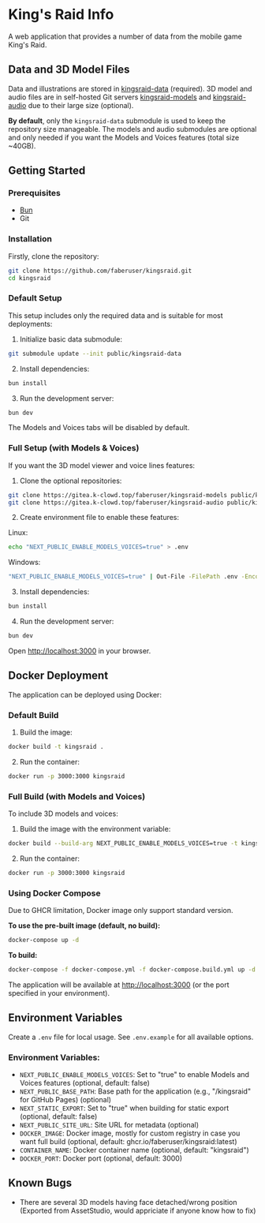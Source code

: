 # King's Raid Info

A web application that provides a number of data from the mobile game King's Raid.

## Data and 3D Model Files

Data and illustrations are stored in [kingsraid-data](https://github.com/faberuser/kingsraid-data) (required). 3D model and audio files are in self-hosted Git servers [kingsraid-models](https://gitea.k-clowd.top/faberuser/kingsraid-models) and [kingsraid-audio](https://gitea.k-clowd.top/faberuser/kingsraid-audio) due to their large size (optional).

**By default**, only the `kingsraid-data` submodule is used to keep the repository size manageable. The models and audio submodules are optional and only needed if you want the Models and Voices features (total size ~40GB).

## Getting Started

### Prerequisites

-   [Bun](https://bun.sh/)
-   Git

### Installation

Firstly, clone the repository:

```bash
git clone https://github.com/faberuser/kingsraid.git
cd kingsraid
```

### Default Setup

This setup includes only the required data and is suitable for most deployments:

1. Initialize basic data submodule:

```bash
git submodule update --init public/kingsraid-data
```

2. Install dependencies:

```bash
bun install
```

3. Run the development server:

```bash
bun dev
```

The Models and Voices tabs will be disabled by default.

### Full Setup (with Models & Voices)

If you want the 3D model viewer and voice lines features:

1. Clone the optional repositories:

```bash
git clone https://gitea.k-clowd.top/faberuser/kingsraid-models public/kingsraid-models
git clone https://gitea.k-clowd.top/faberuser/kingsraid-audio public/kingsraid-audio
```

2. Create environment file to enable these features:

Linux:

```bash
echo "NEXT_PUBLIC_ENABLE_MODELS_VOICES=true" > .env
```

Windows:

```bash
"NEXT_PUBLIC_ENABLE_MODELS_VOICES=true" | Out-File -FilePath .env -Encoding utf8
```

3. Install dependencies:

```bash
bun install
```

4. Run the development server:

```bash
bun dev
```

Open [http://localhost:3000](http://localhost:3000) in your browser.

## Docker Deployment

The application can be deployed using Docker:

### Default Build

1. Build the image:

```bash
docker build -t kingsraid .
```

2. Run the container:

```bash
docker run -p 3000:3000 kingsraid
```

### Full Build (with Models and Voices)

To include 3D models and voices:

1. Build the image with the environment variable:

```bash
docker build --build-arg NEXT_PUBLIC_ENABLE_MODELS_VOICES=true -t kingsraid .
```

2. Run the container:

```bash
docker run -p 3000:3000 kingsraid
```

### Using Docker Compose

Due to GHCR limitation, Docker image only support standard version.

**To use the pre-built image (default, no build):**

```bash
docker-compose up -d
```

**To build:**

```bash
docker-compose -f docker-compose.yml -f docker-compose.build.yml up -d --build
```

The application will be available at [http://localhost:3000](http://localhost:3000) (or the port specified in your environment).

## Environment Variables

Create a `.env` file for local usage. See `.env.example` for all available options.

### Environment Variables:

-   `NEXT_PUBLIC_ENABLE_MODELS_VOICES`: Set to "true" to enable Models and Voices features (optional, default: false)
-   `NEXT_PUBLIC_BASE_PATH`: Base path for the application (e.g., "/kingsraid" for GitHub Pages) (optional)
-   `NEXT_STATIC_EXPORT`: Set to "true" when building for static export (optional, default: false)
-   `NEXT_PUBLIC_SITE_URL`: Site URL for metadata (optional)
-   `DOCKER_IMAGE`: Docker image, mostly for custom registry in case you want full build (optional, default: ghcr.io/faberuser/kingsraid:latest)
-   `CONTAINER_NAME`: Docker container name (optional, default: "kingsraid")
-   `DOCKER_PORT`: Docker port (optional, default: 3000)

## Known Bugs

-   There are several 3D models having face detached/wrong position
    (Exported from AssetStudio, would appriciate if anyone know how to fix)
